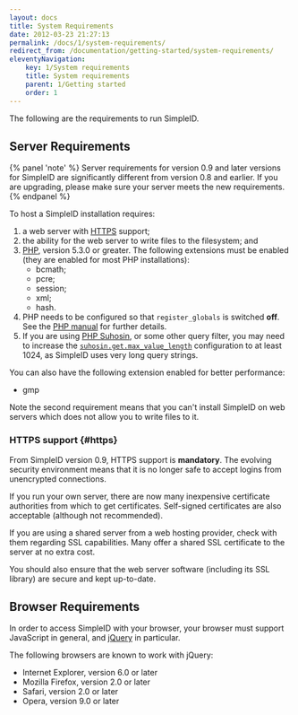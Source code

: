 ```yaml
---
layout: docs
title: System Requirements
date: 2012-03-23 21:27:13
permalink: /docs/1/system-requirements/
redirect_from: /documentation/getting-started/system-requirements/
eleventyNavigation:
    key: 1/System requirements
    title: System requirements
    parent: 1/Getting started
    order: 1
---
```


The following are the requirements to run SimpleID.

## Server Requirements

{% panel 'note' %}
Server requirements for version 0.9 and later versions for SimpleID are significantly different from version 0.8 and earlier.  If you are upgrading, please make sure your server meets the new requirements.
{% endpanel %}

To host a SimpleID installation requires:

1. a web server with [HTTPS](#https) support;
2. the ability for the web server to write files to the filesystem; and
3. [PHP](http://www.php.net/), version 5.3.0 or greater.  The following extensions must be enabled (they are enabled for most PHP installations):
    - bcmath;
    - pcre;
    - session;
    - xml;
    - hash.
4. PHP needs to be configured so that <code>register_globals</code> is switched **off**. See the [PHP manual](http://www.php.net/manual/en/security.globals.php) for further details.
5. If you are using [PHP Suhosin](http://www.hardened-php.net/suhosin/index.html), or some other query filter, you may need to increase the [`suhosin.get.max_value_length`](http://www.hardened-php.net/suhosin/configuration.html#suhosin.get.max_value_length) configuration to at least 1024, as SimpleID uses very long query strings.

You can also have the following extension enabled for better performance:

- gmp

Note the second requirement means that you can't install SimpleID on web servers which does not allow you to write files to it.

### HTTPS support {#https}

From SimpleID version 0.9, HTTPS support is **mandatory**.  The evolving security environment means that it is no longer safe to accept logins from unencrypted connections.

If you run your own server, there are now many inexpensive certificate authorities from which to get certificates.  Self-signed certificates are also acceptable (although not recommended).

If you are using a shared server from a web hosting provider, check with them regarding SSL capabilities.  Many offer a shared SSL certificate to the server at no extra cost.

You should also ensure that the web server software (including its SSL library) are secure and kept up-to-date.

## Browser Requirements

In order to access SimpleID with your browser, your browser must support JavaScript in general, and [jQuery](http://jquery.com/) in particular.

The following browsers are known to work with jQuery:

- Internet Explorer, version 6.0 or later
- Mozilla Firefox, version 2.0 or later
- Safari, version 2.0 or later
- Opera, version 9.0 or later
